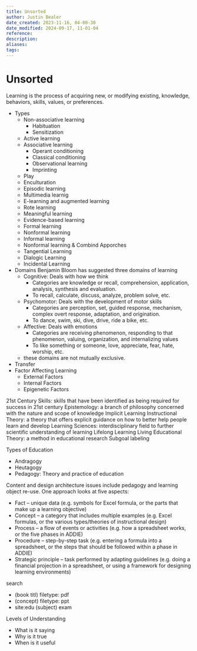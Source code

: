 ```yaml
---
title: Unsorted
author: Justin Bealer
date_created: 2023-11-16, 04-00-30
date_modified: 2024-09-17, 11-01-04
reference: 
description: 
aliases: 
tags: 
---
```

# Unsorted
Learning is the process of acquiring new, or modifying existing, knowledge, behaviors, skills, values, or preferences.
- Types
  - Non-associative learning
    - Habituation
    - Sensitization
  - Active learning
  - Associative learning
    - Operant conditioning
    - Classical conditioning
    - Observational learning
    - Imprinting
  - Play
  - Enculturation
  - Episodic learning
  - Multimedia learnig
  - E-learning and augmented learning
  - Rote learning
  - Meaningful learning
  - Evidence-based learning
  - Formal learning
  - Nonformal learning
  - Informal learning
  - Nonformal learning & Combind Apporches
  - Tangential Learning
  - Dialogic Learning
  - Incidental Learning
- Domains Benjamin Bloom has suggested three domains of learning
  - Cognitive: Deals with how we think
    - Categories are knowledge or recall, comprehension, application, analysis, synthesis and evaluation.
    - To recall, calculate, discuss, analyze, problem solve, etc.
  - Psychomotor: Deals with the development of motor skills
    - Categories are perception, set, guided response, mechanism, complex overt response, adaptation, and origination.
    - To dance, swim, ski, dive, drive, ride a bike, etc.
  - Affective: Deals with emotions
    - Categories are receiving phenomenon, responding to that phenomenon, valuing, organization, and internalizing values
    - To like something or someone, love, appreciate, fear, hate, worship, etc.
  - these domains are not mutually exclusive.
- Transfer
- Factor Affecting Learning
  - External Factors
  - Internal Factors
  - Epigenetic Factors

21st Century Skills: skills that have been identified as being required for success in 21st century
Epistemology: a branch of philosophy concerned with the nature and scope of knowledge
Implicit Learning
Instructional Theory: a theory that offers explicit guidance on how to better help people learn and develop
Learning Sciences: interdisciplinary field to further scientific understanding of learning
Lifelong Learning
Living Educational Theory: a method in educational research
Subgoal labeling

Types of Education
  - Andragogy
  - Heutagogy
  - Pedagogy: Theory and practice of education


Content and design architecture issues include pedagogy and learning object re-use. One approach looks at five aspects:

  - Fact – unique data (e.g. symbols for Excel formula, or the parts that make up a learning objective)
  - Concept – a category that includes multiple examples (e.g. Excel formulas, or the various types/theories of instructional design)
  - Process – a flow of events or activities (e.g. how a spreadsheet works, or the five phases in ADDIE)
  - Procedure – step-by-step task (e.g. entering a formula into a spreadsheet, or the steps that should be followed within a phase in ADDIE)
  - Strategic principle – task performed by adapting guidelines (e.g. doing a financial projection in a spreadsheet, or using a framework for designing learning environments)

search
  - (book titl) filetype: pdf
  - (concept) filetype: ppt
  - site:edu (subject) exam

Levels of Understanding
  - What is it saying
  - Why is it true
  - When is it useful
